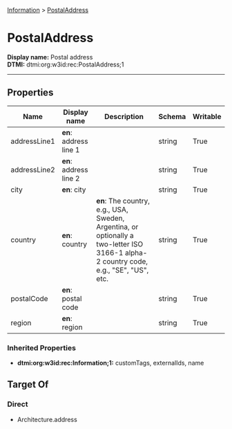 [Information](Information.md) > [PostalAddress](#)
# PostalAddress

**Display name:** Postal address<br />
**DTMI:** dtmi:org:w3id:rec:PostalAddress;1

---
## Properties
|Name|Display name|Description|Schema|Writable|
|-|-|-|-|-|
|addressLine1|**en**: address line 1||string|True|
|addressLine2|**en**: address line 2||string|True|
|city|**en**: city||string|True|
|country|**en**: country|**en**: The country, e.g., USA, Sweden, Argentina, or optionally a two-letter ISO 3166-1 alpha-2 country code, e.g., "SE", "US", etc.|string|True|
|postalCode|**en**: postal code||string|True|
|region|**en**: region||string|True|
### Inherited Properties
* **dtmi:org:w3id:rec:Information;1:** customTags, externalIds, name
## Target Of
### Direct
* Architecture.address
